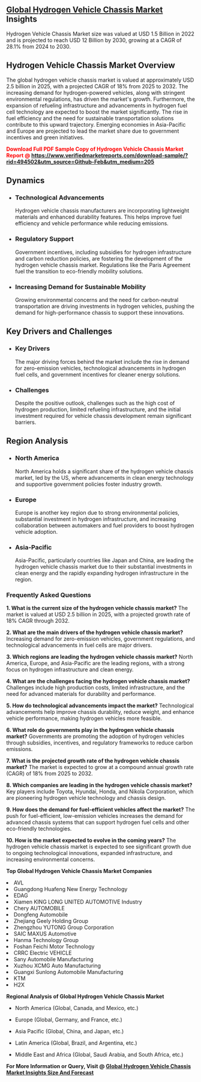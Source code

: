 <h2><a href="https://www.verifiedmarketreports.com/download-sample/?rid=494502&amp;utm_source=Github&amp;utm_medium=205" target="_blank">Global Hydrogen Vehicle Chassis Market</a> Insights</h2><p>Hydrogen Vehicle Chassis Market size was valued at USD 1.5 Billion in 2022 and is projected to reach USD 12 Billion by 2030, growing at a CAGR of 28.1% from 2024 to 2030.</p><p> <h2>Hydrogen Vehicle Chassis Market Overview</h2> <p>The global hydrogen vehicle chassis market is valued at approximately USD 2.5 billion in 2025, with a projected CAGR of 18% from 2025 to 2032. The increasing demand for hydrogen-powered vehicles, along with stringent environmental regulations, has driven the market's growth. Furthermore, the expansion of refueling infrastructure and advancements in hydrogen fuel cell technology are expected to boost the market significantly. The rise in fuel efficiency and the need for sustainable transportation solutions contribute to this upward trajectory. Emerging economies in Asia-Pacific and Europe are projected to lead the market share due to government incentives and green initiatives.</p> <p><strong><p><span class=""><span style="color: #ff0000;"><strong>Download Full PDF Sample Copy of Hydrogen Vehicle Chassis Market Report</strong> @ </span><a href="https://www.verifiedmarketreports.com/download-sample/?rid=494502&amp;utm_source=Github-Feb&amp;utm_medium=205" target="_blank">https://www.verifiedmarketreports.com/download-sample/?rid=494502&amp;utm_source=Github-Feb&amp;utm_medium=205</a></span></p></strong></p> <h2>Dynamics</h2> <ul> <li><h3>Technological Advancements</h3> Hydrogen vehicle chassis manufacturers are incorporating lightweight materials and enhanced durability features. This helps improve fuel efficiency and vehicle performance while reducing emissions. </li> <li><h3>Regulatory Support</h3> Government incentives, including subsidies for hydrogen infrastructure and carbon reduction policies, are fostering the development of the hydrogen vehicle chassis market. Regulations like the Paris Agreement fuel the transition to eco-friendly mobility solutions. </li> <li><h3>Increasing Demand for Sustainable Mobility</h3> Growing environmental concerns and the need for carbon-neutral transportation are driving investments in hydrogen vehicles, pushing the demand for high-performance chassis to support these innovations. </li> </ul> <h2>Key Drivers and Challenges</h2> <ul> <li><h3>Key Drivers</h3> The major driving forces behind the market include the rise in demand for zero-emission vehicles, technological advancements in hydrogen fuel cells, and government incentives for cleaner energy solutions. </li> <li><h3>Challenges</h3> Despite the positive outlook, challenges such as the high cost of hydrogen production, limited refueling infrastructure, and the initial investment required for vehicle chassis development remain significant barriers. </li> </ul> <h2>Region Analysis</h2> <ul> <li><h3>North America</h3> North America holds a significant share of the hydrogen vehicle chassis market, led by the US, where advancements in clean energy technology and supportive government policies foster industry growth. </li> <li><h3>Europe</h3> Europe is another key region due to strong environmental policies, substantial investment in hydrogen infrastructure, and increasing collaboration between automakers and fuel providers to boost hydrogen vehicle adoption. </li> <li><h3>Asia-Pacific</h3> Asia-Pacific, particularly countries like Japan and China, are leading the hydrogen vehicle chassis market due to their substantial investments in clean energy and the rapidly expanding hydrogen infrastructure in the region. </li> </ul> <h3>Frequently Asked Questions</h3> <p><strong>1. What is the current size of the hydrogen vehicle chassis market?</strong> The market is valued at USD 2.5 billion in 2025, with a projected growth rate of 18% CAGR through 2032.</p> <p><strong>2. What are the main drivers of the hydrogen vehicle chassis market?</strong> Increasing demand for zero-emission vehicles, government regulations, and technological advancements in fuel cells are major drivers.</p> <p><strong>3. Which regions are leading the hydrogen vehicle chassis market?</strong> North America, Europe, and Asia-Pacific are the leading regions, with a strong focus on hydrogen infrastructure and clean energy.</p> <p><strong>4. What are the challenges facing the hydrogen vehicle chassis market?</strong> Challenges include high production costs, limited infrastructure, and the need for advanced materials for durability and performance.</p> <p><strong>5. How do technological advancements impact the market?</strong> Technological advancements help improve chassis durability, reduce weight, and enhance vehicle performance, making hydrogen vehicles more feasible.</p> <p><strong>6. What role do governments play in the hydrogen vehicle chassis market?</strong> Governments are promoting the adoption of hydrogen vehicles through subsidies, incentives, and regulatory frameworks to reduce carbon emissions.</p> <p><strong>7. What is the projected growth rate of the hydrogen vehicle chassis market?</strong> The market is expected to grow at a compound annual growth rate (CAGR) of 18% from 2025 to 2032.</p> <p><strong>8. Which companies are leading in the hydrogen vehicle chassis market?</strong> Key players include Toyota, Hyundai, Honda, and Nikola Corporation, which are pioneering hydrogen vehicle technology and chassis design.</p> <p><strong>9. How does the demand for fuel-efficient vehicles affect the market?</strong> The push for fuel-efficient, low-emission vehicles increases the demand for advanced chassis systems that can support hydrogen fuel cells and other eco-friendly technologies.</p> <p><strong>10. How is the market expected to evolve in the coming years?</strong> The hydrogen vehicle chassis market is expected to see significant growth due to ongoing technological innovations, expanded infrastructure, and increasing environmental concerns.</p> </p><p><strong>Top Global Hydrogen Vehicle Chassis Market Companies</strong></p><div data-test-id=""><p><li>AVL</li><li> Guangdong Huafeng New Energy Technology</li><li> EDAG</li><li> Xiamen KING LONG UNITED AUTOMOTIVE Industry</li><li> Chery AUTOMOBILE</li><li> Dongfeng Automobile</li><li> Zhejiang Geely Holding Group</li><li> Zhengzhou YUTONG Group Corporation</li><li> SAIC MAXUS Automotive</li><li> Hanma Technology Group</li><li> Foshan Feichi Motor Technology</li><li> CRRC Electric VEHICLE</li><li> Sany Automobile Manufacturing</li><li> Xuzhou XCMG Auto Manufacturing</li><li> Guangxi Sunlong Automobile Manufacturing</li><li> KTM</li><li> H2X</li></p><div><strong>Regional Analysis of&nbsp;Global Hydrogen Vehicle Chassis Market</strong></div><ul><li dir="ltr"><p dir="ltr">North America&nbsp;(Global, Canada, and Mexico, etc.)</p></li><li dir="ltr"><p dir="ltr">Europe (Global, Germany, and France, etc.)</p></li><li dir="ltr"><p dir="ltr">Asia Pacific&nbsp;(Global, China, and Japan, etc.)</p></li><li dir="ltr"><p dir="ltr">Latin America&nbsp;(Global, Brazil, and Argentina, etc.)</p></li><li dir="ltr">Middle East and Africa&nbsp;(Global, Saudi Arabia, and South Africa, etc.)</li></ul><p><strong>For More Information or Query, Visit @&nbsp;</strong><strong><a href="https://www.verifiedmarketreports.com/product/hydrogen-vehicle-chassis-market/?utm_source=Github&amp;utm_medium=205" target="_blank">Global Hydrogen Vehicle Chassis Market Insights Size And Forecast</a></strong></p></div>
